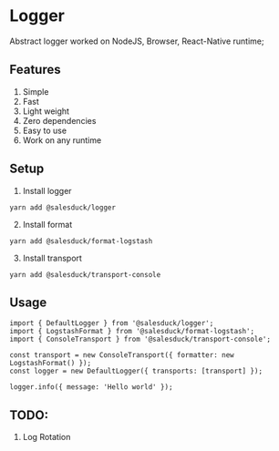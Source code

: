 # Logger
Abstract logger worked on NodeJS, Browser, React-Native runtime;

## Features

1. Simple
2. Fast
3. Light weight
4. Zero dependencies
5. Easy to use
6. Work on any runtime

## Setup

1. Install logger
```
yarn add @salesduck/logger
```
2. Install format
```
yarn add @salesduck/format-logstash
```

3. Install transport
```
yarn add @salesduck/transport-console
```

## Usage

```
import { DefaultLogger } from '@salesduck/logger';
import { LogstashFormat } from '@salesduck/format-logstash';
import { ConsoleTransport } from '@salesduck/transport-console';

const transport = new ConsoleTransport({ formatter: new LogstashFormat() });
const logger = new DefaultLogger({ transports: [transport] });

logger.info({ message: 'Hello world' });
```

## TODO:
1. Log Rotation
